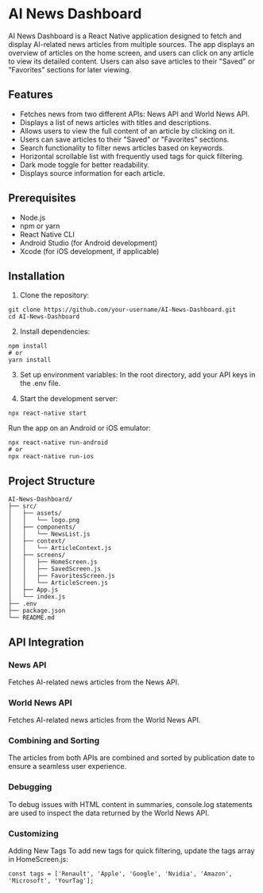 # AI News Dashboard

AI News Dashboard is a React Native application designed to fetch and display AI-related news articles from multiple sources. The app displays an overview of articles on the home screen, and users can click on any article to view its detailed content. Users can also save articles to their "Saved" or "Favorites" sections for later viewing.

## Features
- Fetches news from two different APIs: News API and World News API.
- Displays a list of news articles with titles and descriptions.
- Allows users to view the full content of an article by clicking on it.
- Users can save articles to their "Saved" or "Favorites" sections.
- Search functionality to filter news articles based on keywords.
- Horizontal scrollable list with frequently used tags for quick filtering.
- Dark mode toggle for better readability.
- Displays source information for each article.

## Prerequisites
- Node.js
- npm or yarn
- React Native CLI
- Android Studio (for Android development)
- Xcode (for iOS development, if applicable)

## Installation
1. Clone the repository:

```
git clone https://github.com/your-username/AI-News-Dashboard.git
cd AI-News-Dashboard
```

2. Install dependencies:

```
npm install
# or
yarn install
```

3. Set up environment variables:
In the root directory, add your API keys in the .env file.

4. Start the development server:

```
npx react-native start
```

Run the app on an Android or iOS emulator:

```
npx react-native run-android
# or
npx react-native run-ios
```

## Project Structure

```
AI-News-Dashboard/
├── src/
│   ├── assets/
│   │   └── logo.png
│   ├── components/
│   │   └── NewsList.js
│   ├── context/
│   │   └── ArticleContext.js
│   ├── screens/
│   │   ├── HomeScreen.js
│   │   ├── SavedScreen.js
│   │   ├── FavoritesScreen.js
│   │   └── ArticleScreen.js
│   ├── App.js
│   └── index.js
├── .env
├── package.json
└── README.md
```

## API Integration

### News API
Fetches AI-related news articles from the News API.

### World News API
Fetches AI-related news articles from the World News API.

### Combining and Sorting
The articles from both APIs are combined and sorted by publication date to ensure a seamless user experience.

### Debugging
To debug issues with HTML content in summaries, console.log statements are used to inspect the data returned by the World News API.

### Customizing
Adding New Tags
To add new tags for quick filtering, update the tags array in HomeScreen.js:

```
const tags = ['Renault', 'Apple', 'Google', 'Nvidia', 'Amazon', 'Microsoft', 'YourTag'];
```
